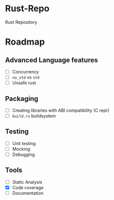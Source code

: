 # Rust-Repo

Rust Repository

# Roadmap

## Advanced Language features

- [ ] Concurrency
- [ ] `no_std` vs `std`
- [ ] Unsafe rust

## Packaging

- [ ] Creating libraries with ABI compatibility (C repr)
- [ ] `build.rs` buildsystem 

## Testing

- [ ] Unit testing
- [ ] Mocking
- [ ] Debugging

## Tools

- [ ] Static Analysis
- [x] Code coverage
- [ ] Documentation
